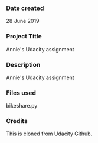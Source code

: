### Date created
28 June 2019

### Project Title
Annie's Udacity assignment

### Description
Annie's Udacity assignment

### Files used
bikeshare.py

### Credits
This is cloned from Udacity Github.


